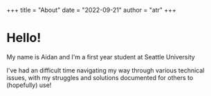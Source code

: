 +++
title = "About"
date = "2022-09-21"
author = "atr"
+++

# Hello!

My name is Aidan and I'm a first year student at Seattle University

I've had an difficult time navigating my way through various technical issues, with my struggles and solutions documented for others to (hopefully) use!
